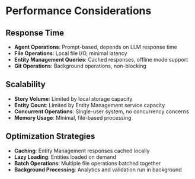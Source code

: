 # Performance Considerations

## Response Time

- **Agent Operations**: Prompt-based, depends on LLM response time
- **File Operations**: Local file I/O, minimal latency
- **Entity Management Queries**: Cached responses, offline mode support
- **Git Operations**: Background operations, non-blocking

## Scalability

- **Story Volume**: Limited by local storage capacity
- **Entity Count**: Limited by Entity Management service capacity
- **Concurrent Operations**: Single-user system, no concurrency concerns
- **Memory Usage**: Minimal, file-based processing

## Optimization Strategies

- **Caching**: Entity Management responses cached locally
- **Lazy Loading**: Entities loaded on demand
- **Batch Operations**: Multiple file operations batched together
- **Background Processing**: Analytics and validation run in background
